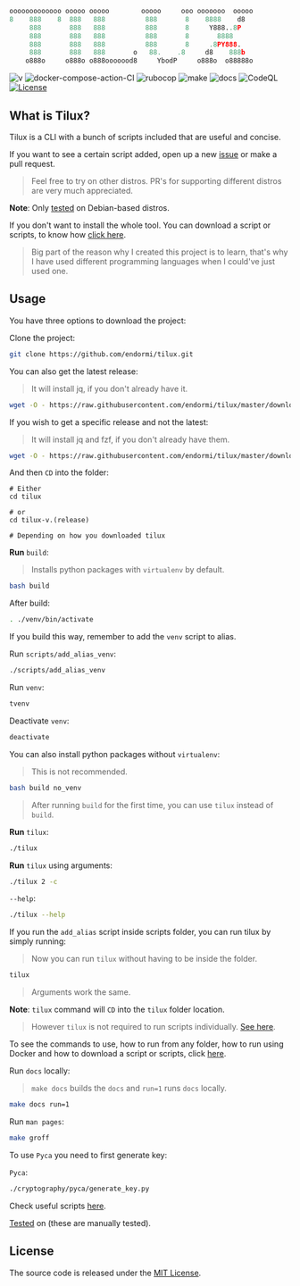 ```python
ooooooooooooo ooooo ooooo        ooooo     ooo ooooooo  ooooo
8    888    8  888   888          888       8    8888    d8
     888       888   888          888       8     Y888..8P
     888       888   888          888       8       8888
     888       888   888          888       8     .8PY888.
     888       888   888       o   88.    .8     d8    888b
    o888o     o888o o888ooooood8     YbodP     o888o  o88888o
```

![v](https://img.shields.io/badge/tilux-v.1.4.15-blue)
![docker-compose-action-CI](https://github.com/endormi/tilux/workflows/docker-compose-action-CI/badge.svg?branch=master)
![rubocop](https://github.com/endormi/tilux/actions/workflows/rubocop.yml/badge.svg)
![make](https://github.com/endormi/tilux/actions/workflows/make.yml/badge.svg)
![docs](https://readthedocs.org/projects/tilux/badge/?version=latest)
![CodeQL](https://github.com/endormi/tilux/actions/workflows/codeql-analysis.yml/badge.svg?branch=master)
[![License](https://img.shields.io/github/license/endormi/tilux)](LICENSE)

## What is Tilux?

Tilux is a CLI with a bunch of scripts included that are useful and concise.

If you want to see a certain script added, open up a new [issue](https://github.com/endormi/tilux/issues/new/choose)
or make a pull request.

> Feel free to try on other distros.
PR's for supporting different distros are very much appreciated.

**Note**: Only [tested](TESTED_ON.md) on Debian-based distros.

If you don't want to install the whole tool.
You can download a script or scripts, to know how [click here](GUIDE.md#download-script-or-scripts).

> Big part of the reason why I created this project is to learn,
that's why I have used different programming languages
when I could've just used one.

## Usage

You have three options to download the project:

Clone the project:

```bash
git clone https://github.com/endormi/tilux.git
```

You can also get the latest release:

> It will install jq, if you don't already have it.

```bash
wget -O - https://raw.githubusercontent.com/endormi/tilux/master/download_latest_release | bash
```

If you wish to get a specific release and not the latest:

> It will install jq and fzf, if you don't already have them.

```bash
wget -O - https://raw.githubusercontent.com/endormi/tilux/master/download_specific_release | bash
```

And then `CD` into the folder:

```
# Either
cd tilux

# or
cd tilux-v.(release)

# Depending on how you downloaded tilux
```

**Run** `build`:

> Installs python packages with `virtualenv` by default.

```bash
bash build
```

After build:

```bash
. ./venv/bin/activate
```

If you build this way, remember to add the `venv` script to alias.

Run `scripts/add_alias_venv`:

```bash
./scripts/add_alias_venv
```

Run `venv`:

```bash
tvenv
```

Deactivate `venv`:

```bash
deactivate
```

You can also install python packages without `virtualenv`:

> This is not recommended.

```bash
bash build no_venv
```

> After running `build` for the first time, you can use `tilux` instead of `build`.

**Run** `tilux`:

```bash
./tilux
```

**Run** `tilux` using arguments:

```bash
./tilux 2 -c
```

`--help`:

```bash
./tilux --help
```

If you run the `add_alias` script inside scripts folder,
you can run tilux by simply running:

> Now you can run `tilux` without having to be inside the folder.

```bash
tilux
```

> Arguments work the same.

**Note**: `tilux` command will `CD` into the `tilux` folder location.

> However `tilux` is not required to run scripts individually.
[See here](GUIDE.md#run-from-any-folder).

To see the commands to use, how to run from any folder,
how to run using Docker and how to download a script or scripts, click [here](GUIDE.md).

Run `docs` locally:

> `make docs` builds the `docs` and `run=1` runs `docs` locally.

```bash
make docs run=1
```

Run `man pages`:

```bash
make groff
```

To use `Pyca` you need to first generate key:

`Pyca`:

```bash
./cryptography/pyca/generate_key.py
```

Check useful scripts [here](scripts).

[Tested](TESTED_ON.md) on (these are manually tested).

## License

The source code is released under the [MIT License](LICENSE).
